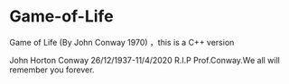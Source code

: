 # Game-of-Life
Game of Life (By John Conway 1970) ，this is a C++ version

John Horton Conway 26/12/1937-11/4/2020
R.I.P Prof.Conway.We all will remember you forever.
